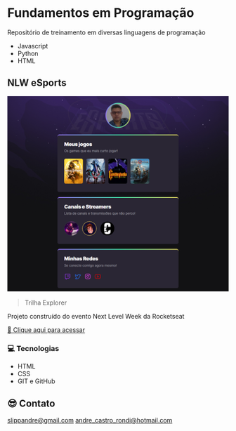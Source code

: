 # Fundamentos em Programação
Repositório de treinamento em diversas linguagens de programação
- Javascript
- Python
- HTML



## NLW eSports

![preview](./.github/preview.png)

> Trilha Explorer

Projeto construído do evento Next Level Week da Rocketseat 

[📎 Clique aqui para acessar](https://andrerondi.github.io/fundamentos/nlw-esports-explorer/)

### 💻 Tecnologias
- HTML
- CSS
- GIT e GitHub

## 😎 Contato

slippandre@gmail.com
andre_castro_rondi@hotmail.com
